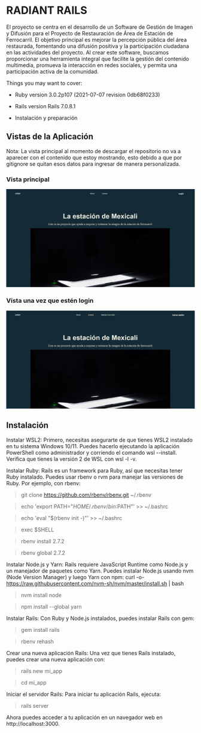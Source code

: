 # RADIANT RAILS

El proyecto se centra en el desarrollo de un Software de Gestión de Imagen y Difusión para el Proyecto de Restauración 
de Área de Estación de Ferrocarril. El objetivo principal es mejorar la percepción pública del área restaurada, 
fomentando una difusión positiva y la participación ciudadana en las actividades del proyecto. Al crear este software, 
buscamos proporcionar una herramienta integral que facilite la gestión del contenido multimedia, promueva la 
interacción en redes sociales, y permita una participación activa de la comunidad.

Things you may want to cover:

* Ruby version  3.0.2p107 (2021-07-07 revision 0db68f0233)
  
* Rails version   Rails 7.0.8.1

* Instalación y preparación


## Vistas de la Aplicación

Nota: La vista principal al momento de descargar el repositorio no va a aparecer con el contenido que estoy mostrando, esto debido a que por gitignore se quitan esos datos para ingresar de manera personalizada.

### Vista principal
![](https://github.com/AdrianCelayaR/RadiantRails/blob/main/public/homePage.png)

### Vista una vez que estén login
![](https://github.com/AdrianCelayaR/RadiantRails/blob/main/public/HomePageLog.png)

## Instalación
Instalar WSL2: Primero, necesitas asegurarte de que tienes WSL2 instalado en tu sistema Windows 10/11. Puedes hacerlo ejecutando la aplicación PowerShell como administrador y corriendo el comando wsl --install. Verifica que tienes la versión 2 de WSL con wsl -l -v.

Instalar Ruby: Rails es un framework para Ruby, así que necesitas tener Ruby instalado. Puedes usar rbenv o rvm para manejar las versiones de Ruby. Por ejemplo, con rbenv:

> git clone https://github.com/rbenv/rbenv.git ~/.rbenv

> echo 'export PATH="$HOME/.rbenv/bin:$PATH"' >> ~/.bashrc

> echo 'eval "$(rbenv init -)"' >> ~/.bashrc

> exec $SHELL

> rbenv install 2.7.2

> rbenv global 2.7.2


Instalar Node.js y Yarn: Rails requiere JavaScript Runtime como Node.js y un manejador de paquetes como Yarn. Puedes instalar Node.js usando nvm (Node Version Manager) y luego Yarn con npm:
curl -o- https://raw.githubusercontent.com/nvm-sh/nvm/master/install.sh | bash

> nvm install node

> npm install --global yarn


Instalar Rails: Con Ruby y Node.js instalados, puedes instalar Rails con gem:

> gem install rails

> rbenv rehash


Crear una nueva aplicación Rails: Una vez que tienes Rails instalado, puedes crear una nueva aplicación con:

> rails new mi_app

> cd mi_app

Iniciar el servidor Rails: Para iniciar tu aplicación Rails, ejecuta:

> rails server

Ahora puedes acceder a tu aplicación en un navegador web en http://localhost:3000.
